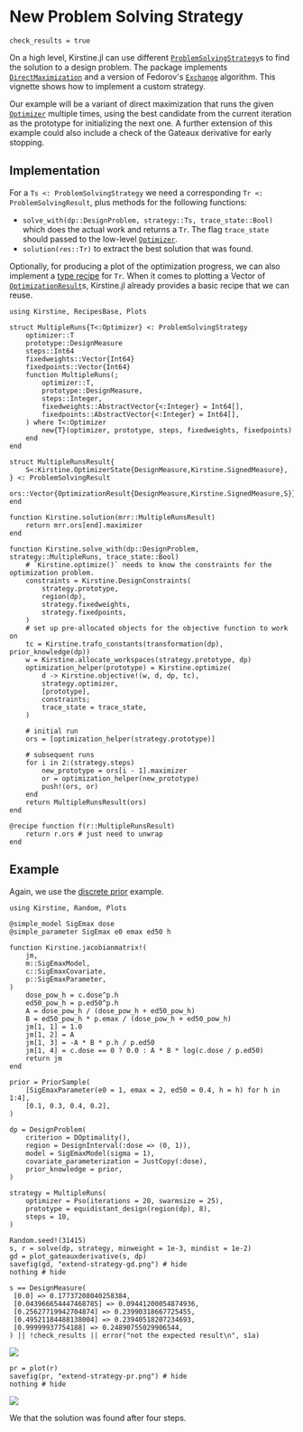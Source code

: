 # New Problem Solving Strategy

```@setup main
check_results = true
```

On a high level, Kirstine.jl can use different [`ProblemSolvingStrategy`](@ref)s
to find the solution to a design problem.
The package implements [`DirectMaximization`](@ref) and a version of Fedorov's [`Exchange`](@ref) algorithm.
This vignette shows how to implement a custom strategy.

Our example will be a variant of direct maximization
that runs the given [`Optimizer`](@ref) multiple times,
using the best candidate from the current iteration
as the prototype for initializing the next one.
A further extension of this example could also include a check of the Gateaux derivative
for early stopping.

## Implementation

For a `Ts <: ProblemSolvingStrategy` we need a corresponding `Tr <: ProblemSolvingResult`,
plus methods for the following functions:

  - `solve_with(dp::DesignProblem, strategy::Ts, trace_state::Bool)`
    which does the actual work and returns a `Tr`.
    The flag `trace_state` should passed to the low-level [`Optimizer`](@ref).
  - `solution(res::Tr)` to extract the best solution that was found.

Optionally,
for producing a plot of the optimization progress,
we can also implement a [type recipe](https://docs.juliaplots.org/latest/recipes/#Type-Recipes:-Easy-drop-in-replacement-of-data-types) for `Tr`.
When it comes to plotting a Vector of [`OptimizationResult`](@ref)s,
Kirstine.jl already provides a basic recipe that we can reuse.

```@example main
using Kirstine, RecipesBase, Plots

struct MultipleRuns{T<:Optimizer} <: ProblemSolvingStrategy
    optimizer::T
    prototype::DesignMeasure
    steps::Int64
    fixedweights::Vector{Int64}
    fixedpoints::Vector{Int64}
    function MultipleRuns(;
        optimizer::T,
        prototype::DesignMeasure,
        steps::Integer,
        fixedweights::AbstractVector{<:Integer} = Int64[],
        fixedpoints::AbstractVector{<:Integer} = Int64[],
    ) where T<:Optimizer
        new{T}(optimizer, prototype, steps, fixedweights, fixedpoints)
    end
end

struct MultipleRunsResult{
    S<:Kirstine.OptimizerState{DesignMeasure,Kirstine.SignedMeasure},
} <: ProblemSolvingResult
    ors::Vector{OptimizationResult{DesignMeasure,Kirstine.SignedMeasure,S}}
end

function Kirstine.solution(mrr::MultipleRunsResult)
    return mrr.ors[end].maximizer
end

function Kirstine.solve_with(dp::DesignProblem, strategy::MultipleRuns, trace_state::Bool)
    # `Kirstine.optimize()` needs to know the constraints for the optimization problem.
    constraints = Kirstine.DesignConstraints(
        strategy.prototype,
        region(dp),
        strategy.fixedweights,
        strategy.fixedpoints,
    )
    # set up pre-allocated objects for the objective function to work on
    tc = Kirstine.trafo_constants(transformation(dp), prior_knowledge(dp))
    w = Kirstine.allocate_workspaces(strategy.prototype, dp)
    optimization_helper(prototype) = Kirstine.optimize(
        d -> Kirstine.objective!(w, d, dp, tc),
        strategy.optimizer,
        [prototype],
        constraints;
        trace_state = trace_state,
    )

    # initial run
    ors = [optimization_helper(strategy.prototype)]

    # subsequent runs
    for i in 2:(strategy.steps)
        new_prototype = ors[i - 1].maximizer
        or = optimization_helper(new_prototype)
        push!(ors, or)
    end
    return MultipleRunsResult(ors)
end

@recipe function f(r::MultipleRunsResult)
    return r.ors # just need to unwrap
end
```

## Example

Again, we use the [discrete prior](discrete-prior.md) example.

```@example main
using Kirstine, Random, Plots

@simple_model SigEmax dose
@simple_parameter SigEmax e0 emax ed50 h

function Kirstine.jacobianmatrix!(
    jm,
    m::SigEmaxModel,
    c::SigEmaxCovariate,
    p::SigEmaxParameter,
)
    dose_pow_h = c.dose^p.h
    ed50_pow_h = p.ed50^p.h
    A = dose_pow_h / (dose_pow_h + ed50_pow_h)
    B = ed50_pow_h * p.emax / (dose_pow_h + ed50_pow_h)
    jm[1, 1] = 1.0
    jm[1, 2] = A
    jm[1, 3] = -A * B * p.h / p.ed50
    jm[1, 4] = c.dose == 0 ? 0.0 : A * B * log(c.dose / p.ed50)
    return jm
end

prior = PriorSample(
    [SigEmaxParameter(e0 = 1, emax = 2, ed50 = 0.4, h = h) for h in 1:4],
    [0.1, 0.3, 0.4, 0.2],
)

dp = DesignProblem(
    criterion = DOptimality(),
    region = DesignInterval(:dose => (0, 1)),
    model = SigEmaxModel(sigma = 1),
    covariate_parameterization = JustCopy(:dose),
    prior_knowledge = prior,
)

strategy = MultipleRuns(
    optimizer = Pso(iterations = 20, swarmsize = 25),
    prototype = equidistant_design(region(dp), 8),
    steps = 10,
)

Random.seed!(31415)
s, r = solve(dp, strategy, minweight = 1e-3, mindist = 1e-2)
gd = plot_gateauxderivative(s, dp)
savefig(gd, "extend-strategy-gd.png") # hide
nothing # hide
```

```@setup main
s == DesignMeasure(
 [0.0] => 0.17737208040258384,
 [0.043966654447468785] => 0.09441200054874936,
 [0.25627719942704874] => 0.23990318667725455,
 [0.49521184488138004] => 0.23940518207234693,
 [0.99999937754188] => 0.24890755029906544,
) || !check_results || error("not the expected result\n", s1a)
```

![](extend-strategy-gd.png)

```@example main
pr = plot(r)
savefig(pr, "extend-strategy-pr.png") # hide
nothing # hide
```

![](extend-strategy-pr.png)

We that the solution was found after four steps.
